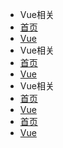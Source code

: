-  Vue相关
  - [首页](README.md)
  - [Vue](nav.md)
-  Vue相关
  - [首页](README.md)
  - [Vue](nav.md)
-  Vue相关
  - [首页](README.md)
  - [Vue](nav.md)
  - [首页](README.md)
  - [Vue](nav.md)